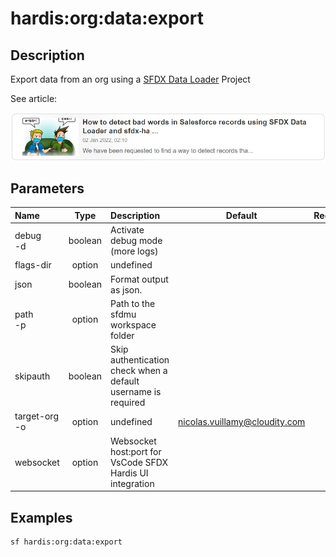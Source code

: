 <!-- This file has been generated with command 'sf hardis:doc:plugin:generate'. Please do not update it manually or it may be overwritten -->
# hardis:org:data:export

## Description

Export data from an org using a [SFDX Data Loader](https://help.sfdmu.com/) Project

See article:

[![How to detect bad words in Salesforce records using SFDX Data Loader and sfdx-hardis](https://github.com/hardisgroupcom/sfdx-hardis/raw/main/docs/assets/images/article-badwords.jpg)](https://nicolas.vuillamy.fr/how-to-detect-bad-words-in-salesforce-records-using-sfdx-data-loader-and-sfdx-hardis-171db40a9bac)


## Parameters

| Name              |  Type   | Description                                                   |             Default             | Required | Options |
|:------------------|:-------:|:--------------------------------------------------------------|:-------------------------------:|:--------:|:-------:|
| debug<br/>-d      | boolean | Activate debug mode (more logs)                               |                                 |          |         |
| flags-dir         | option  | undefined                                                     |                                 |          |         |
| json              | boolean | Format output as json.                                        |                                 |          |         |
| path<br/>-p       | option  | Path to the sfdmu workspace folder                            |                                 |          |         |
| skipauth          | boolean | Skip authentication check when a default username is required |                                 |          |         |
| target-org<br/>-o | option  | undefined                                                     | <nicolas.vuillamy@cloudity.com> |          |         |
| websocket         | option  | Websocket host:port for VsCode SFDX Hardis UI integration     |                                 |          |         |

## Examples

```shell
sf hardis:org:data:export
```



